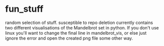 # fun_stuff
random selection of stuff. susceptible to repo deletion
currently contains two different visualisations of the Mandelbrot set in python. If you don't use linux you'll want to change the final line in mandelbrot_vis, or else just ignore the error and open the created png file some other way.
